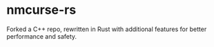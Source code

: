 # nmcurse-rs
Forked a C++ repo, rewritten in Rust with additional features for better performance and safety.
